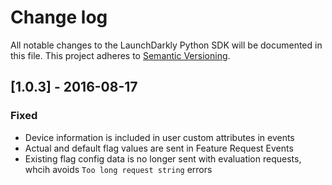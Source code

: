 # Change log

All notable changes to the LaunchDarkly Python SDK will be documented in this file. This project adheres to [Semantic Versioning](http://semver.org).

## [1.0.3] - 2016-08-17
### Fixed
- Device information is included in user custom attributes in events
- Actual and default flag values are sent in Feature Request Events
- Existing flag config data is no longer sent with evaluation requests, whcih avoids `Too long request string` errors
